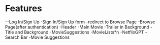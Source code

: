 # Features
--Log In/Sign Up
    -Sign In/Sign Up form
    -redirect to Browse Page
-Browse Page(after authentication)
    -Header
    -Main Movie
        -Trailer in Background
        -Title and Background
        -MovieSuggestions
             -MovieLists*n
-NetflixGPT
    -Search Bar
    -Movie Suggestions
